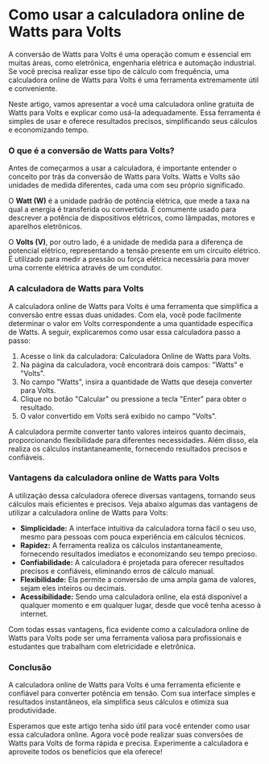 Como usar a calculadora online de Watts para Volts
==================================================

A conversão de Watts para Volts é uma operação comum e essencial em muitas áreas, como eletrônica, engenharia elétrica e automação industrial. Se você precisa realizar esse tipo de cálculo com frequência, uma calculadora online de Watts para Volts é uma ferramenta extremamente útil e conveniente.

Neste artigo, vamos apresentar a você uma calculadora online gratuita de Watts para Volts e explicar como usá-la adequadamente. Essa ferramenta é simples de usar e oferece resultados precisos, simplificando seus cálculos e economizando tempo.

### O que é a conversão de Watts para Volts?

Antes de começarmos a usar a calculadora, é importante entender o conceito por trás da conversão de Watts para Volts. Watts e Volts são unidades de medida diferentes, cada uma com seu próprio significado.

O **Watt (W)** é a unidade padrão de potência elétrica, que mede a taxa na qual a energia é transferida ou convertida. É comumente usado para descrever a potência de dispositivos elétricos, como lâmpadas, motores e aparelhos eletrônicos.

O **Volts (V)**, por outro lado, é a unidade de medida para a diferença de potencial elétrico, representando a tensão presente em um circuito elétrico. É utilizado para medir a pressão ou força elétrica necessária para mover uma corrente elétrica através de um condutor.

### A calculadora de Watts para Volts

A calculadora online de Watts para Volts é uma ferramenta que simplifica a conversão entre essas duas unidades. Com ela, você pode facilmente determinar o valor em Volts correspondente a uma quantidade específica de Watts. A seguir, explicaremos como usar essa calculadora passo a passo:

1. Acesse o link da calculadora: Calculadora Online de Watts para Volts.
2. Na página da calculadora, você encontrará dois campos: "Watts" e "Volts".
3. No campo "Watts", insira a quantidade de Watts que deseja converter para Volts.
4. Clique no botão "Calcular" ou pressione a tecla "Enter" para obter o resultado.
5. O valor convertido em Volts será exibido no campo "Volts".

A calculadora permite converter tanto valores inteiros quanto decimais, proporcionando flexibilidade para diferentes necessidades. Além disso, ela realiza os cálculos instantaneamente, fornecendo resultados precisos e confiáveis.

### Vantagens da calculadora online de Watts para Volts

A utilização dessa calculadora oferece diversas vantagens, tornando seus cálculos mais eficientes e precisos. Veja abaixo algumas das vantagens de utilizar a calculadora online de Watts para Volts:

- **Simplicidade:** A interface intuitiva da calculadora torna fácil o seu uso, mesmo para pessoas com pouca experiência em cálculos técnicos.
- **Rapidez:** A ferramenta realiza os cálculos instantaneamente, fornecendo resultados imediatos e economizando seu tempo precioso.
- **Confiabilidade:** A calculadora é projetada para oferecer resultados precisos e confiáveis, eliminando erros de cálculo manual.
- **Flexibilidade:** Ela permite a conversão de uma ampla gama de valores, sejam eles inteiros ou decimais.
- **Acessibilidade:** Sendo uma calculadora online, ela está disponível a qualquer momento e em qualquer lugar, desde que você tenha acesso à internet.

Com todas essas vantagens, fica evidente como a calculadora online de Watts para Volts pode ser uma ferramenta valiosa para profissionais e estudantes que trabalham com eletricidade e eletrônica.

### Conclusão

A calculadora online de Watts para Volts é uma ferramenta eficiente e confiável para converter potência em tensão. Com sua interface simples e resultados instantâneos, ela simplifica seus cálculos e otimiza sua produtividade.

Esperamos que este artigo tenha sido útil para você entender como usar essa calculadora online. Agora você pode realizar suas conversões de Watts para Volts de forma rápida e precisa. Experimente a calculadora e aproveite todos os benefícios que ela oferece!